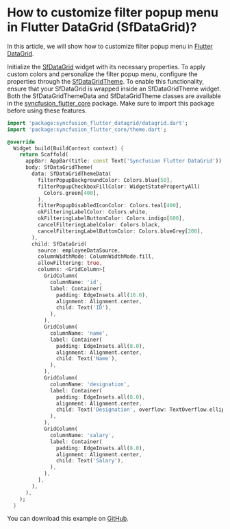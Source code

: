 # How to customize filter popup menu in Flutter DataGrid (SfDataGrid)? 

In this article, we will show how to customize filter popup menu in [Flutter DataGrid](https://www.syncfusion.com/flutter-widgets/flutter-datagrid).

Initialize the [SfDataGrid](https://pub.dev/documentation/syncfusion_flutter_datagrid/latest/datagrid/SfDataGrid-class.html) widget with its necessary properties. To apply custom colors and personalize the filter popup menu, configure the properties through the [SfDataGridTheme](https://pub.dev/documentation/syncfusion_flutter_core/latest/theme/SfDataGridTheme-class.html). To enable this functionality, ensure that your SfDataGrid is wrapped inside an SfDataGridTheme widget. Both the SfDataGridThemeData and SfDataGridTheme classes are available in the [syncfusion_flutter_core](https://pub.dev/packages/syncfusion_flutter_core) package. Make sure to import this package before using these features.

```dart
import 'package:syncfusion_flutter_datagrid/datagrid.dart';
import 'package:syncfusion_flutter_core/theme.dart';

@override
  Widget build(BuildContext context) {
    return Scaffold(
      appBar: AppBar(title: const Text('Syncfusion Flutter DataGrid')),
      body: SfDataGridTheme(
        data: SfDataGridThemeData(
          filterPopupBackgroundColor: Colors.blue[50],
          filterPopupCheckboxFillColor: WidgetStatePropertyAll(
            Colors.green[400],
          ),
          filterPopupDisabledIconColor: Colors.teal[400],
          okFilteringLabelColor: Colors.white,
          okFilteringLabelButtonColor: Colors.indigo[600],
          cancelFilteringLabelColor: Colors.black,
          cancelFilteringLabelButtonColor: Colors.blueGrey[200],
        ),
        child: SfDataGrid(
          source: employeeDataSource,
          columnWidthMode: ColumnWidthMode.fill,
          allowFiltering: true,
          columns: <GridColumn>[
            GridColumn(
              columnName: 'id',
              label: Container(
                padding: EdgeInsets.all(16.0),
                alignment: Alignment.center,
                child: Text('ID'),
              ),
            ),
            GridColumn(
              columnName: 'name',
              label: Container(
                padding: EdgeInsets.all(8.0),
                alignment: Alignment.center,
                child: Text('Name'),
              ),
            ),
            GridColumn(
              columnName: 'designation',
              label: Container(
                padding: EdgeInsets.all(8.0),
                alignment: Alignment.center,
                child: Text('Designation', overflow: TextOverflow.ellipsis),
              ),
            ),
            GridColumn(
              columnName: 'salary',
              label: Container(
                padding: EdgeInsets.all(8.0),
                alignment: Alignment.center,
                child: Text('Salary'),
              ),
            ),
          ],
        ),
      ),
    );
  }
```

You can download this example on [GitHub](https://github.com/SyncfusionExamples/How-to-customize-filter-popup-menu-in-Flutter-DataGrid).
